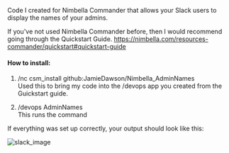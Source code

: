Code I created for Nimbella Commander that allows your Slack users to display the names of your admins.

If you've not used Nimbella Commander before, then I would recommend going through the Quickstart Guide.
https://nimbella.com/resources-commander/quickstart#quickstart-guide


#### How to install:
1) /nc csm_install github:JamieDawson/Nimbella_AdminNames </br>
	Used this to bring my code into the /devops app you created from the Guickstart guide.
  
2) /devops AdminNames  </br>
	This runs the command 
  
  
  If everything was set up correctly, your output should look like this:
  
  ![slack_image](https://user-images.githubusercontent.com/16840579/73324423-bd807600-41ff-11ea-9132-5ea164407ded.png)
  
  

